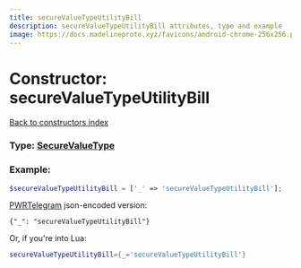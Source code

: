 ```yaml
---
title: secureValueTypeUtilityBill
description: secureValueTypeUtilityBill attributes, type and example
image: https://docs.madelineproto.xyz/favicons/android-chrome-256x256.png
---
```

# Constructor: secureValueTypeUtilityBill  
[Back to constructors index](index.md)






### Type: [SecureValueType](../types/SecureValueType.md)


### Example:

```php
$secureValueTypeUtilityBill = ['_' => 'secureValueTypeUtilityBill'];
```  

[PWRTelegram](https://pwrtelegram.xyz) json-encoded version:

```
{"_": "secureValueTypeUtilityBill"}
```


Or, if you're into Lua:

```lua
secureValueTypeUtilityBill={_='secureValueTypeUtilityBill'}

```


